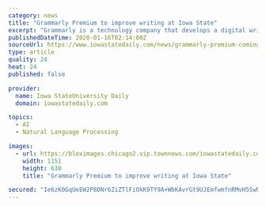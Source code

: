 ```yaml
---
category: news
title: "Grammarly Premium to improve writing at Iowa State"
excerpt: "Grammarly is a technology company that develops a digital writing tool using artificial intelligence and natural language processing to strengthen writing, according to the Grammarly app. In the past, students and faculty on campus have only had access to the free version of Grammarly until a recent pilot project, started in 2018, offered the ..."
publishedDateTime: 2020-01-16T02:14:00Z
sourceUrl: https://www.iowastatedaily.com/news/grammarly-premium-coming-to-iowa-state-university-jim-ranalli-pilot-project-grammar-spelling-puncuation-castle-tools-writing-technology-english/article_b62b38e6-37b8-11ea-88bf-2bbc48fa1d54.html
type: article
quality: 24
heat: 24
published: false

provider:
  name: Iowa StateUniversity Daily
  domain: iowastatedaily.com

topics:
  - AI
  - Natural Language Processing

images:
  - url: https://bloximages.chicago2.vip.townnews.com/iowastatedaily.com/content/tncms/assets/v3/editorial/b/62/b62b38e6-37b8-11ea-88bf-2bbc48fa1d54/5e1f9a05dc2b4.preview.jpg?crop=1469%2C804%2C11%2C2&resize=1151%2C630&order=crop%2Cresize
    width: 1151
    height: 630
    title: "Grammarly Premium to improve writing at Iowa State"

secured: "Ie6zK0GqUeEW2P8DNr6ZiZTlFiOkK9TY9A+WbKAvrGt9UJEmfwmfnRMvH5SwNVbYGtO31uq964sdi7RFdxFhcL0uG4knhNoJD34NObdHH3UTtkL0lzLw3PdvbNT55PVx8ccI+CecJXj0ThSS/GHAz90AEse0fL9P5xQdfSuyy9uvW6GeZnRO5lEtV3XVlwcYqOpGjt6CZbMoJchwvbQDKnjAdgyukGImwgDlI3aVpByANfVvTcJWcfqVZ2S17Gf1sfOGMYlysUJuXhVzAzE4XPo8jNFNf+6XXmiB8Esw3zmoVOzHKW+xCm7MIbKsUG4fJ2eSzj2g8OMGaWenhP53gshhpaagiCmJFfllK/fRMDyPWsNkEKgUrCtF4EdqKPrJXYP+M5ibzzYnrOWXUUXU/RRTlwFSKvBOAb+FC0bd+bwr5bd3mlcHiBU4gt5ryqUTJoTCBrp0ADox9eJH+ZiRbA==;/hCZn38wMf0qR4t09ISgog=="
---
```


